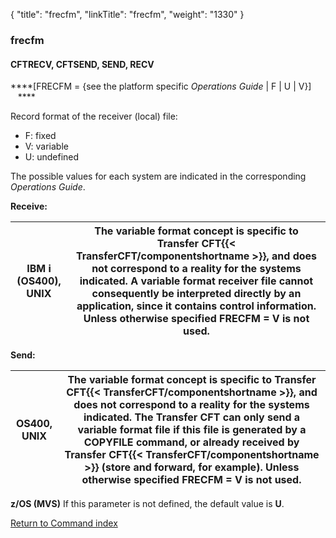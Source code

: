 {
    "title": "frecfm",
    "linkTitle": "frecfm",
    "weight": "1330"
}<span id="frecfm"></span>

### frecfm

<span id="frecfm_CFTRECV"></span><span id="frecfm_CFTSEND"></span>

#### CFTRECV, CFTSEND, SEND, RECV

****\[FRECFM = {see the platform specific
*Operations Guide* | F | U | V}\]    ****

Record format of the receiver (local) file:

- F:
    fixed
- V:
    variable
- U:
    undefined

The possible values for each system are indicated in the corresponding
*Operations Guide*.

****Receive:****


| **IBM i (OS400), UNIX** | The variable format concept is specific to Transfer CFT{{< TransferCFT/componentshortname  >}}, and does not correspond to a reality for the systems indicated. A variable format receiver file cannot consequently be interpreted directly by an application, since it contains control information. Unless otherwise specified FRECFM = V is not used. |
| --- | --- |


****Send:****


| **OS400, UNIX** | The variable format concept is specific to Transfer CFT{{< TransferCFT/componentshortname  >}}, and does not correspond to a reality for the systems indicated. The Transfer CFT can only send a variable format file if this file is generated by a COPYFILE command, or already received by Transfer CFT{{< TransferCFT/componentshortname  >}} (store and forward, for example). Unless otherwise specified FRECFM = V is not used. |
| --- | --- |


****z/OS (MVS)**** If this parameter is not
defined, the default value is ****U****.

[Return to Command index](../../)
